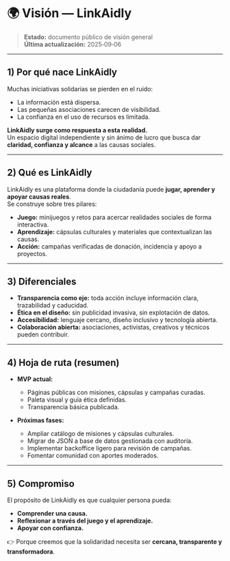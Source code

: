 


# 🌍 Visión — LinkAidly

> **Estado:** documento público de visión general  
> **Última actualización:** 2025‑09‑06

---

## 1) Por qué nace LinkAidly

Muchas iniciativas solidarias se pierden en el ruido:  
- La información está dispersa.  
- Las pequeñas asociaciones carecen de visibilidad.  
- La confianza en el uso de recursos es limitada.  

**LinkAidly surge como respuesta a esta realidad.**  
Un espacio digital independiente y sin ánimo de lucro que busca dar **claridad, confianza y alcance** a las causas sociales.

---

## 2) Qué es LinkAidly

LinkAidly es una plataforma donde la ciudadanía puede **jugar, aprender y apoyar causas reales**.  
Se construye sobre tres pilares:

- **Juego:** minijuegos y retos para acercar realidades sociales de forma interactiva.  
- **Aprendizaje:** cápsulas culturales y materiales que contextualizan las causas.  
- **Acción:** campañas verificadas de donación, incidencia y apoyo a proyectos.

---

## 3) Diferenciales

- **Transparencia como eje:** toda acción incluye información clara, trazabilidad y caducidad.  
- **Ética en el diseño:** sin publicidad invasiva, sin explotación de datos.  
- **Accesibilidad:** lenguaje cercano, diseño inclusivo y tecnología abierta.  
- **Colaboración abierta:** asociaciones, activistas, creativos y técnicos pueden contribuir.  

---

## 4) Hoja de ruta (resumen)

- **MVP actual:**  
  - Páginas públicas con misiones, cápsulas y campañas curadas.  
  - Paleta visual y guía ética definidas.  
  - Transparencia básica publicada.

- **Próximas fases:**  
  - Ampliar catálogo de misiones y cápsulas culturales.  
  - Migrar de JSON a base de datos gestionada con auditoría.  
  - Implementar backoffice ligero para revisión de campañas.  
  - Fomentar comunidad con aportes moderados.

---

## 5) Compromiso

El propósito de LinkAidly es que cualquier persona pueda:  
- **Comprender una causa.**  
- **Reflexionar a través del juego y el aprendizaje.**  
- **Apoyar con confianza.**

👉 Porque creemos que la solidaridad necesita ser **cercana, transparente y transformadora**.
